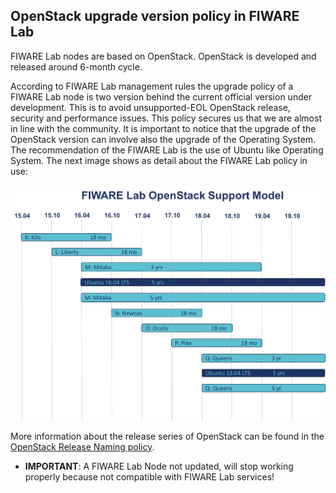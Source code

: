 ## OpenStack upgrade version policy in FIWARE Lab

FIWARE Lab nodes are based on OpenStack. OpenStack is developed and
released around 6-month cycle.

According to FIWARE Lab management rules the upgrade policy of a FIWARE
Lab node is two version behind the current official version under
development. This is to avoid unsupported-EOL OpenStack release,
security and performance issues. This policy secures us that we are
almost in line with the community. It is important to notice that the
upgrade of the OpenStack version can involve also the upgrade of the
Operating System. The recommendation of the FIWARE Lab is the use of
Ubuntu like Operating System. The next image shows as detail about the
FIWARE Lab policy in use:

![FIWARE Lab OpenStack support model](image3.png)

More information about the release series of OpenStack can be found in the
[OpenStack Release Naming policy](https://releases.openstack.org).

* **IMPORTANT**: A FIWARE Lab Node not updated, will stop working properly because
  not compatible with FIWARE Lab services!